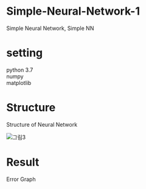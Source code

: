 # Simple-Neural-Network-1
Simple Neural Network, Simple NN

# setting
python 3.7  
numpy  
matplotlib  

# Structure
Structure of Neural Network

![그림3](https://user-images.githubusercontent.com/70457520/103469220-49eacf80-4da5-11eb-9c0e-23d62bac1191.png)



# Result
Error Graph
